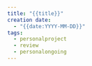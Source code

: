 ```yaml
---
title: "{{title}}"
creation date:
  - "{{date:YYYY-MM-DD}}"
tags:
  - personalproject
  - review
  - personalongoing
---
```

